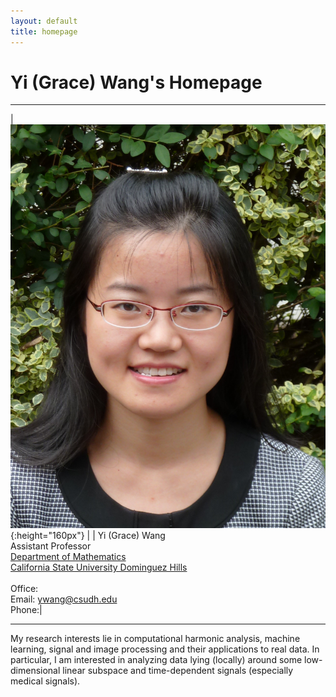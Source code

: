 ```yaml
---
layout: default
title: homepage
---
```


# Yi (Grace) Wang's Homepage

---

|![bio](bioYWang.png){:height="160px"} |           | Yi (Grace) Wang<br>Assistant Professor<br>[Department of Mathematics](https://math.csudh.edu/)<br>[California State University Dominguez Hills](https://www.csudh.edu/)<br>  <br>Office: <br>Email: ywang@csudh.edu <br>Phone:|

---

My research interests lie in computational harmonic analysis, machine learning,
signal and image processing and their applications to real data. 
In particular, I am interested in analyzing data lying (locally) around some low-dimensional
linear subspace and time-dependent signals (especially medical signals).
